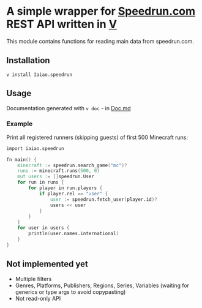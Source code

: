 # A simple wrapper for [Speedrun.com](https://speedrun.com) REST API written in [V](https://github.com/vlang/v)
This module contains functions for reading main data from speedrun.com.


## Installation
`v install Iaiao.speedrun`

## Usage
Documentation generated with `v doc` - in [Doc.md](Doc.md)

### Example
Print all registered runners (skipping guests) of first 500 Minecraft runs:
```v
import iaiao.speedrun

fn main() {
    minecraft := speedrun.search_game("mc")?
    runs := minecraft.runs(500, 0)
    mut users := []speedrun.User
    for run in runs {
        for player in run.players {
            if player.rel == "user" {
                user := speedrun.fetch_user(player.id)?
                users << user
            }
        }
    }
    for user in users {
        println(user.names.international)
    }
}
```

## Not implemented yet
- Multiple filters
- Genres, Platforms, Publishers, Regions, Series, Variables (waiting for generics or type args to avoid copypasting)
- Not read-only API
